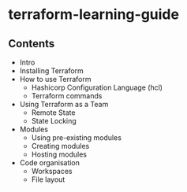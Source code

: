 # terraform-learning-guide

## Contents
- Intro
- Installing Terraform
- How to use Terraform
  - Hashicorp Configuration Language (hcl)
  - Terraform commands
- Using Terraform as a Team
  - Remote State
  - State Locking
- Modules
  - Using pre-existing modules
  - Creating modules
  - Hosting modules
- Code organisation
  - Workspaces
  - File layout
